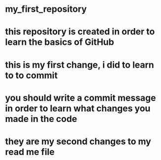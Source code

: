 # my_first_repository
# this repository is created in order to learn the basics of GitHub

# this is my first change, i did to learn to to commit

# you should write a commit message in order to learn what changes you made in the code

# they are my second changes to my read me file


